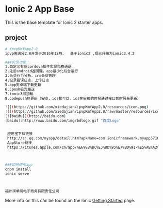 Ionic 2 App Base
=====================

This is the base template for Ionic 2 starter apps.

##  project

```bash
# ipvpKmfApp2.0
ipvp客满分2.0开发于2016年12月，  基于ionic2 ,现已升级为ionic3.4.2

###实现功能：    
1.自定义有信cordova插件实现免费通话   
2.注册android返回键，app最小化后台运行   
3.会员行为分析，crm会员管理   
4.记录错误日志，上传日志   
5.app安卓端下载更新     
6.Jpush极光推送   
7.ionic3懒加载   
8.codepush热更新（安卓，ios都可以，ios在审核的时候通过接口暂时屏蔽更新）

![](https://github.com/xiedajian/ipvpKmfApp2.0/resources/icon.png)   
![](https://github.com/xiedajian/ipvpKmfApp2.0/raw/master/resources/icon.png)
[![baidu]](http://baidu.com)  
[baidu]:http://www.baidu.com/img/bdlogo.gif "百度Logo"  


 应用宝下载链接    
 http://sj.qq.com/myapp/detail.htm?apkName=com.ionicframework.myapp571074     
 AppStore链接     
 https://itunes.apple.com/cn/app/%E6%8B%BC%E5%8D%95%E7%BD%91-%E5%AE%A2%E6%BB%A1%E5%88%86/id1138683564?l=en&mt=8   
 


###如何使用app    
cnpm install   
ionic serve  



福州拼单网电子商务有限责任公司

```

More info on this can be found on the Ionic [Getting Started](http://ionicframework.com/docs/v2/getting-started/) page.
